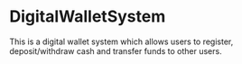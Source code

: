# DigitalWalletSystem
This is a digital wallet system which allows users to register, deposit/withdraw cash and transfer funds to other users.
